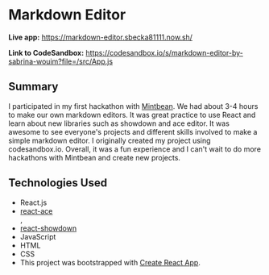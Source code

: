 # Markdown Editor

**Live app:** https://markdown-editor.sbecka81111.now.sh/

**Link to CodeSandbox:** https://codesandbox.io/s/markdown-editor-by-sabrina-wouim?file=/src/App.js

## Summary

I participated in my first hackathon with <a href="https://github.com/MintbeanHackathons">Mintbean</a>. We had about 3-4 hours to make our own markdown editors. It was great practice to use React and learn about new libraries such as showdown and ace editor. It was awesome to see everyone's projects and different skills involved to make a simple markdown editor. I originally created my project using codesandbox.io. Overall, it was a fun experience and I can't wait to do more hackathons with Mintbean and create new projects.

## Technologies Used

<ul>
  <li>React.js</li>
  <li><a href="https://github.com/securingsincity/react-ace">react-ace</a></li>,
  <li><a href="https://github.com/jerolimov/react-showdown">react-showdown</a></li>
  <li>JavaScript</li>
  <li>HTML</li>
  <li>CSS</li>
  <li>This project was bootstrapped with <a href="https://github.com/facebook/create-react-app">Create React App</a>.</li>
</ul>
